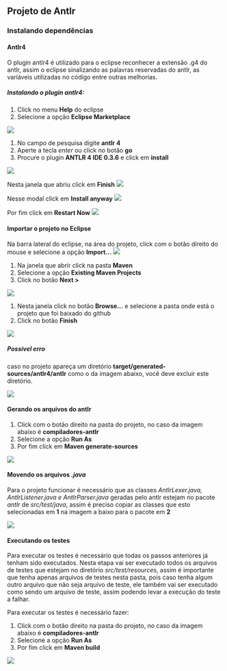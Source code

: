 ## Projeto de Antlr

### Instalando dependências

#### Antlr4

O plugin antlr4 é utilizado para o eclipse reconhecer a extensão .g4 do antlr, assim o eclipse sinalizando as palavras reservadas do antlr, as variáveis utilizadas no código entre outras melhorias.

##### Instalando o plugin antlr4:

1. Click no menu **Help** do eclipse
2. Selecione a opção **Eclipse Marketplace**

![](https://raw.githubusercontent.com/jailson-dias/compiladores-antlr/master/imagens/install_antlr1.png?token=AMON82sNN1BRNl1SW80h3y6aMy27jYb4ks5a0WbewA%3D%3D)

1. No campo de pesquisa digite **antlr 4**
2. Aperte a tecla *enter* ou click no botão **go**
3. Procure o plugin **ANTLR 4 IDE 0.3.6** e click em **install**

![](https://raw.githubusercontent.com/jailson-dias/compiladores-antlr/master/imagens/install_antlr2.png?token=AMON85jhfVGZfTL3vUQgmBkaQDE0N3oTks5a0WbgwA%3D%3D)

Nesta janela que abriu click em **Finish**
![](https://raw.githubusercontent.com/jailson-dias/compiladores-antlr/master/imagens/install_antlr3.png?token=AMON8xHc1E1hLh1R_Nl8Vv9Aoh-g8fUJks5a0WbhwA%3D%3D)

Nesse modal click em **Install anyway**
![](https://raw.githubusercontent.com/jailson-dias/compiladores-antlr/master/imagens/install_antlr4.png?token=AMON8xIoOAPgi4ST5hC4GmfkNuejMGx2ks5a0WbiwA%3D%3D)

Por fim click em **Restart Now**
![](https://raw.githubusercontent.com/jailson-dias/compiladores-antlr/master/imagens/install_antlr5.png?token=AMON80gF2I_OINZPeh5ddXfM1RF0Dl0hks5a0WbmwA%3D%3D)


#### Importar o projeto no Eclipse

Na barra lateral do eclipse, na área do projeto, click com o botão direito do mouse e selecione a opção **Import...**
![](https://raw.githubusercontent.com/jailson-dias/compiladores-antlr/master/imagens/import_project.png?token=AMON86kP0p0xjU-yswZF8GYSYDUEphCOks5a0WpLwA%3D%3D)

1. Na janela que abrir click na pasta **Maven**
2. Selecione a opção **Existing Maven Projects**
3. Click no botão **Next >**

![](https://raw.githubusercontent.com/jailson-dias/compiladores-antlr/master/imagens/import_project2.png?token=AMON82Cwmx6DwpYe5BTYusVrt694ciJDks5a0WpMwA%3D%3D)

1. Nesta janela click no botão **Browse...** e selecione a pasta onde está o projeto que foi baixado do github
2. Click no botão **Finish**

![](https://raw.githubusercontent.com/jailson-dias/compiladores-antlr/master/imagens/import_project3.png?token=AMON81l_W-4a_uvb3Q3OP4gl8YrVzDTSks5a0WpMwA%3D%3D)

##### Possível erro

caso no projeto apareça um diretório **target/generated-sources/antlr4/antlr** como o da imagem abaixo, você deve excluir este diretório.

![](https://raw.githubusercontent.com/jailson-dias/compiladores-antlr/master/imagens/import_project_error.png?token=AMON86d-0grSCc9PRyLoSabJtEFt-_CKks5a0WpOwA%3D%3D)


#### Gerando os arquivos do antlr

1. Click com o botão direito na pasta do projeto, no caso da imagem abaixo é **compiladores-antlr**
2. Selecione a opção **Run As**
3. Por fim click em **Maven generate-sources**

![](https://raw.githubusercontent.com/jailson-dias/compiladores-antlr/master/imagens/generate_antlr.png?token=AMON83wQVi3teUhTfHVCxM-MmaRskBobks5a0WbUwA%3D%3D)

#### Movendo os arquivos *.java*
Para o projeto funcionar é necessário que as classes *AntlrLexer.java, AntlrListener.java e AntlrParser.java* geradas pelo antlr estejam no pacote *antlr* de *src/test/java*, assim é preciso copiar as classes que esto selecionadas em **1** na imagem a baixo para o pacote em **2**

![](https://raw.githubusercontent.com/jailson-dias/compiladores-antlr/master/imagens/move_classes.png?token=AMON86BVUdUV5d1Xgp5hfRt98rAPIvUgks5a0W4LwA%3D%3D)

#### Executando os testes
Para executar os testes é necessário que todas os passos anteriores já tenham sido executados. Nesta etapa vai ser executado todos os arquivos de testes que estejam no diretório *src/test/resources*, assim é importante que tenha apenas arquivos de testes nesta pasta, pois caso tenha algum outro arquivo que não seja arquivo de teste, ele também vai ser executado como sendo um arquivo de teste, assim podendo levar a execução do teste a falhar.

Para executar os testes é necessário fazer:
1. Click com o botão direito na pasta do projeto, no caso da imagem abaixo é **compiladores-antlr**
2. Selecione a opção **Run As**
3. Por fim click em **Maven build**

![](https://raw.githubusercontent.com/jailson-dias/compiladores-antlr/master/imagens/run_test.png?token=AMON86z6MpnpfvI1cUhJXyLz1EarJJpfks5a0W4MwA%3D%3D)
